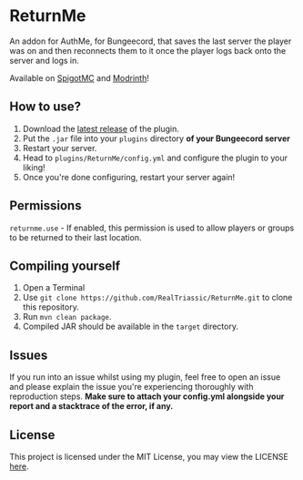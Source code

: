# ReturnMe
An addon for AuthMe, for Bungeecord, that saves the last server the player was on and then reconnects them to it once the player logs back onto the server and logs in.

Available on [SpigotMC](https://www.spigotmc.org/resources/returnme.111205/) and [Modrinth](https://modrinth.com/plugin/returnme)!

## How to use?
1. Download the [latest release](https://github.com/RealTriassic/ReturnMe/releases/latest) of the plugin.
2. Put the `.jar` file into your `plugins` directory **of your Bungeecord server**
3. Restart your server.
4. Head to `plugins/ReturnMe/config.yml` and configure the plugin to your liking!
5. Once you're done configuring, restart your server again!

## Permissions
`returnme.use` - If enabled, this permission is used to allow players or groups to be returned to their last location.

## Compiling yourself
1. Open a Terminal
2. Use `git clone https://github.com/RealTriassic/ReturnMe.git` to clone this repository.
3. Run `mvn clean package`.
4. Compiled JAR should be available in the `target` directory.

## Issues
If you run into an issue whilst using my plugin, feel free to open an issue and please explain the issue you're experiencing thoroughly with reproduction steps.
**Make sure to attach your config.yml alongside your report and a stacktrace of the error, if any.**

## License
This project is licensed under the MIT License, you may view the LICENSE [here](https://github.com/RealTriassic/ReturnMe/blob/main/LICENSE).
